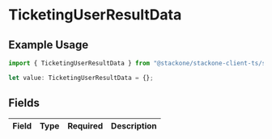# TicketingUserResultData

## Example Usage

```typescript
import { TicketingUserResultData } from "@stackone/stackone-client-ts/sdk/models/shared";

let value: TicketingUserResultData = {};
```

## Fields

| Field       | Type        | Required    | Description |
| ----------- | ----------- | ----------- | ----------- |
